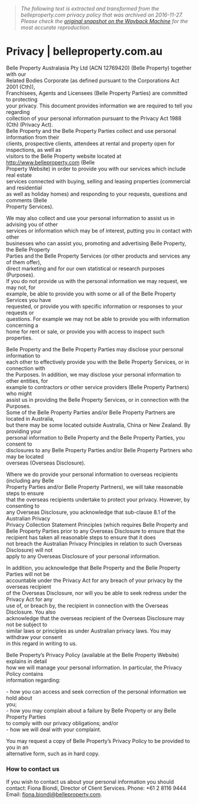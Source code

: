 > *The following text is extracted and transformed from the belleproperty.com privacy policy that was archived on 2016-11-27. Please check the [original snapshot on the Wayback Machine](https://web.archive.org/web/20161127192610id_/http%3A//www.belleproperty.com/privacy) for the most accurate reproduction.*

# Privacy | belleproperty.com.au

Belle Property Australasia Pty Ltd (ACN 12769420) (Belle Property) together with our  
Related Bodies Corporate (as defined pursuant to the Corporations Act 2001 (Cth)),  
Franchisees, Agents and Licensees (Belle Property Parties) are committed to protecting  
your privacy. This document provides information we are required to tell you regarding  
collection of your personal information pursuant to the Privacy Act 1988 (Cth) (Privacy Act).  
Belle Property and the Belle Property Parties collect and use personal information from their  
clients, prospective clients, attendees at rental and property open for inspections, as well as  
visitors to the Belle Property website located at http://www.belleproperty.com (Belle  
Property Website) in order to provide you with our services which include real estate  
services connected with buying, selling and leasing properties (commercial and residential  
as well as holiday homes) and responding to your requests, questions and comments (Belle  
Property Services).

  
We may also collect and use your personal information to assist us in advising you of other  
services or information which may be of interest, putting you in contact with other  
businesses who can assist you, promoting and advertising Belle Property, the Belle Property  
Parties and the Belle Property Services (or other products and services any of them offer),  
direct marketing and for our own statistical or research purposes (Purposes).  
If you do not provide us with the personal information we may request, we may not, for  
example, be able to provide you with some or all of the Belle Property Services you have  
requested, or provide you with specific information or responses to your requests or  
questions. For example we may not be able to provide you with information concerning a  
home for rent or sale, or provide you with access to inspect such properties.

  
Belle Property and the Belle Property Parties may disclose your personal information to  
each other to effectively provide you with the Belle Property Services, or in connection with  
the Purposes. In addition, we may disclose your personal information to other entities, for  
example to contractors or other service providers (Belle Property Partners) who might  
assist us in providing the Belle Property Services, or in connection with the Purposes.  
Some of the Belle Property Parties and/or Belle Property Partners are located in Australia,  
but there may be some located outside Australia, China or New Zealand. By providing your  
personal information to Belle Property and the Belle Property Parties, you consent to  
disclosures to any Belle Property Parties and/or Belle Property Partners who may be located  
overseas (Overseas Disclosure).

  
Where we do provide your personal information to overseas recipients (including any Belle  
Property Parties and/or Belle Property Partners), we will take reasonable steps to ensure  
that the overseas recipients undertake to protect your privacy. However, by consenting to  
any Overseas Disclosure, you acknowledge that sub-clause 8.1 of the Australian Privacy  
Privacy Collection Statement Principles (which requires Belle Property and Belle Property Parties prior to any Overseas Disclosure to ensure that the recipient has taken all reasonable steps to ensure that it does  
not breach the Australian Privacy Principles in relation to such Overseas Disclosure) will not  
apply to any Overseas Disclosure of your personal information.

  
In addition, you acknowledge that Belle Property and the Belle Property Parties will not be  
accountable under the Privacy Act for any breach of your privacy by the overseas recipient  
of the Overseas Disclosure, nor will you be able to seek redress under the Privacy Act for any  
use of, or breach by, the recipient in connection with the Overseas Disclosure. You also  
acknowledge that the overseas recipient of the Overseas Disclosure may not be subject to  
similar laws or principles as under Australian privacy laws. You may withdraw your consent  
in this regard in writing to us.

  
Belle Property’s Privacy Policy (available at the Belle Property Website) explains in detail  
how we will manage your personal information. In particular, the Privacy Policy contains  
information regarding:

  
\- how you can access and seek correction of the personal information we hold about  
you;  
\- how you may complain about a failure by Belle Property or any Belle Property Parties  
to comply with our privacy obligations; and/or  
\- how we will deal with your complaint.

You may request a copy of Belle Property’s Privacy Policy to be provided to you in an  
alternative form, such as in hard copy.

### How to contact us

If you wish to contact us about your personal information you should contact: Fiona Biondi, Director of Client Services. Phone: +61 2 8116 9444  Email: [fiona.biondi@belleproperty.com](mailto:fiona.biondi@belleproperty.com).

 
